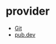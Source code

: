 # provider



* [Git](https://github.com/rrousselGit/provider)
* [pub.dev](https://pub.dev/packages/provider)
